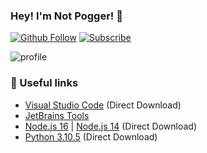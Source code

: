 ### Hey! I'm Not Pogger! 👋
[![Github Follow](https://img.shields.io/github/followers/not-pogger?color=1DA1F2&logo=github&label=Follow&style=for-the-badge)](https://github.com/not-pogger)
[![Subscribe](https://img.shields.io/badge/SUBSCRIBE-red?logo=youtube&style=for-the-badge)](https://www.youtube.com/channel/UCNJ-E6mXluBpM0lybA8jCqQ?sub_confirmation=1)

![profile](https://discord.c99.nl/widget/theme-2/535128034030649344.png)

### 🔗 Useful links

- [Visual Studio Code](https://code.visualstudio.com/docs/?dv=win) (Direct Download)
- [JetBrains Tools](https://www.jetbrains.com/products/#type=ide)
- [Node.js 16](https://nodejs.org/dist/v16.15.1/node-v16.15.1-x64.msi) | [Node.js 14](https://nodejs.org/dist/v14.15.5/node-v14.15.5-x64.msi) (Direct Download)
- [Python 3.10.5](https://code.visualstudio.com/docs/?dv=win) (Direct Download)

